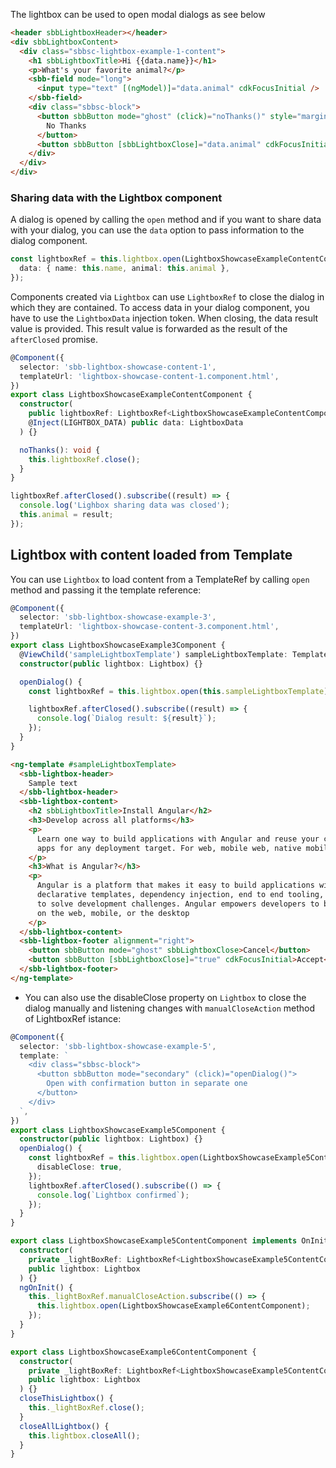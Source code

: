 The lightbox can be used to open modal dialogs as see below

```html
<header sbbLightboxHeader></header>
<div sbbLightboxContent>
  <div class="sbbsc-lightbox-example-1-content">
    <h1 sbbLightboxTitle>Hi {{data.name}}</h1>
    <p>What's your favorite animal?</p>
    <sbb-field mode="long">
      <input type="text" [(ngModel)]="data.animal" cdkFocusInitial />
    </sbb-field>
    <div class="sbbsc-block">
      <button sbbButton mode="ghost" (click)="noThanks()" style="margin-right: 1em;">
        No Thanks
      </button>
      <button sbbButton [sbbLightboxClose]="data.animal" cdkFocusInitial>Ok</button>
    </div>
  </div>
</div>
```

### Sharing data with the Lightbox component

A dialog is opened by calling the `open` method and if you want to share data with your dialog,
you can use the `data` option to pass information to the dialog component.

```ts
const lightboxRef = this.lightbox.open(LightboxShowcaseExampleContentComponent, {
  data: { name: this.name, animal: this.animal },
});
```

Components created via `Lightbox` can use `LightboxRef` to close the dialog in which they are
contained. To access data in your dialog component, you have to use the `LightboxData` injection
token. When closing, the data result value is provided. This result value is forwarded as the
result of the `afterClosed` promise.

```ts
@Component({
  selector: 'sbb-lightbox-showcase-content-1',
  templateUrl: 'lightbox-showcase-content-1.component.html',
})
export class LightboxShowcaseExampleContentComponent {
  constructor(
    public lightboxRef: LightboxRef<LightboxShowcaseExampleContentComponent>,
    @Inject(LIGHTBOX_DATA) public data: LightboxData
  ) {}

  noThanks(): void {
    this.lightboxRef.close();
  }
}
```

```ts
lightboxRef.afterClosed().subscribe((result) => {
  console.log('Lighbox sharing data was closed');
  this.animal = result;
});
```

<h2>Lightbox with content loaded from Template</h2>

You can use `Lightbox` to load content from a TemplateRef by calling `open` method and
passing it the template reference:

```ts
@Component({
  selector: 'sbb-lightbox-showcase-example-3',
  templateUrl: 'lightbox-showcase-content-3.component.html',
})
export class LightboxShowcaseExample3Component {
  @ViewChild('sampleLightboxTemplate') sampleLightboxTemplate: TemplateRef<any>;
  constructor(public lightbox: Lightbox) {}

  openDialog() {
    const lightboxRef = this.lightbox.open(this.sampleLightboxTemplate);

    lightboxRef.afterClosed().subscribe((result) => {
      console.log(`Dialog result: ${result}`);
    });
  }
}
```

```html
<ng-template #sampleLightboxTemplate>
  <sbb-lightbox-header>
    Sample text
  </sbb-lightbox-header>
  <sbb-lightbox-content>
    <h2 sbbLightboxTitle>Install Angular</h2>
    <h3>Develop across all platforms</h3>
    <p>
      Learn one way to build applications with Angular and reuse your code and abilities to build
      apps for any deployment target. For web, mobile web, native mobile and native desktop.
    </p>
    <h3>What is Angular?</h3>
    <p>
      Angular is a platform that makes it easy to build applications with the web. Angular combines
      declarative templates, dependency injection, end to end tooling, and integrated best practices
      to solve development challenges. Angular empowers developers to build applications that live
      on the web, mobile, or the desktop
    </p>
  </sbb-lightbox-content>
  <sbb-lightbox-footer alignment="right">
    <button sbbButton mode="ghost" sbbLightboxClose>Cancel</button>
    <button sbbButton [sbbLightboxClose]="true" cdkFocusInitial>Accept</button>
  </sbb-lightbox-footer>
</ng-template>
```

- You can also use the disableClose property on `Lightbox` to close the dialog manually and
  listening changes with `manualCloseAction` method of LightboxRef istance:

```ts
@Component({
  selector: 'sbb-lightbox-showcase-example-5',
  template: `
    <div class="sbbsc-block">
      <button sbbButton mode="secondary" (click)="openDialog()">
        Open with confirmation button in separate one
      </button>
    </div>
  `,
})
export class LightboxShowcaseExample5Component {
  constructor(public lightbox: Lightbox) {}
  openDialog() {
    const lightboxRef = this.lightbox.open(LightboxShowcaseExample5ContentComponent, {
      disableClose: true,
    });
    lightboxRef.afterClosed().subscribe(() => {
      console.log(`Lightbox confirmed`);
    });
  }
}
```

```ts
export class LightboxShowcaseExample5ContentComponent implements OnInit {
  constructor(
    private _lightBoxRef: LightboxRef<LightboxShowcaseExample5ContentComponent>,
    public lightbox: Lightbox
  ) {}
  ngOnInit() {
    this._lightBoxRef.manualCloseAction.subscribe(() => {
      this.lightbox.open(LightboxShowcaseExample6ContentComponent);
    });
  }
}

export class LightboxShowcaseExample6ContentComponent {
  constructor(
    private _lightBoxRef: LightboxRef<LightboxShowcaseExample5ContentComponent>,
    public lightbox: Lightbox
  ) {}
  closeThisLightbox() {
    this._lightBoxRef.close();
  }
  closeAllLightbox() {
    this.lightbox.closeAll();
  }
}
```

